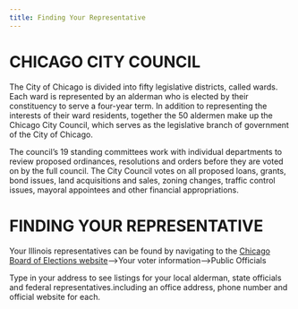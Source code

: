 ```yaml
---
title: Finding Your Representative
---
```

# CHICAGO CITY COUNCIL

The City of Chicago is divided into fifty legislative districts, called wards. Each ward is represented by an alderman who is elected by their constituency to serve a four-year term. In addition to representing the interests of their ward residents, together the 50 aldermen make up the Chicago City Council, which serves as the legislative branch of government of the City of Chicago. 

The council’s 19 standing committees work with individual departments to review proposed ordinances, resolutions and orders before they are voted on by the full council. The City Council votes on all proposed loans, grants, bond issues, land acquisitions and sales, zoning changes, traffic control issues, mayoral appointees and other financial appropriations.

# FINDING YOUR REPRESENTATIVE

Your Illinois representatives can be found by navigating to the [Chicago Board of Elections website](https://chicagoelections.com/)—>Your voter information—>Public Officials

Type in your address to see listings for your local alderman, state officials and federal representatives.including an office address, phone number and official website for each.
